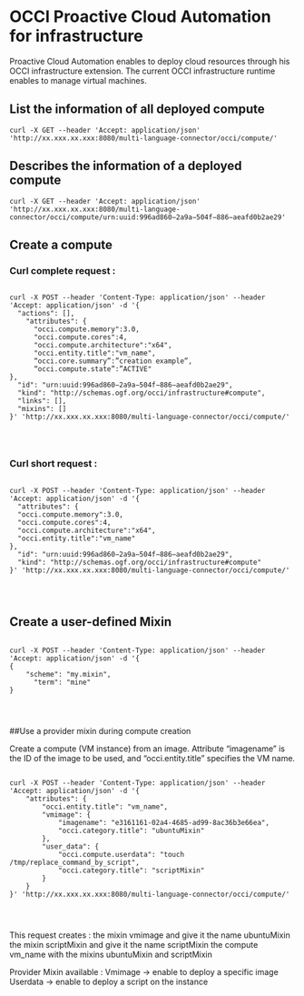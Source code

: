 # OCCI Proactive Cloud Automation for infrastructure

Proactive Cloud Automation enables to deploy cloud resources through his OCCI infrastructure extension.
The current OCCI infrastructure runtime enables to manage virtual machines.


## List the information of all deployed compute

```curl -X GET --header 'Accept: application/json' 'http://xx.xxx.xx.xxx:8080/multi-language-connector/occi/compute/'```


## Describes the information of a deployed compute

```curl -X GET --header 'Accept: application/json' 'http://xx.xxx.xx.xxx:8080/multi-language-connector/occi/compute/urn:uuid:996ad860−2a9a−504f−886−aeafd0b2ae29'```


## Create a compute

### Curl complete request :

<pre>
<code>
curl -X POST --header 'Content-Type: application/json' --header 'Accept: application/json' -d '{
  "actions": [],
    "attributes": {
      "occi.compute.memory":3.0,
      "occi.compute.cores":4,
      "occi.compute.architecture":"x64",
      "occi.entity.title":"vm_name",
      “occi.core.summary”:”creation example”,
      “occi.compute.state”:”ACTIVE"
},
  "id": "urn:uuid:996ad860−2a9a−504f−886−aeafd0b2ae29",
  "kind": "http://schemas.ogf.org/occi/infrastructure#compute",
  "links": [],
  "mixins": []
}' 'http://xx.xxx.xx.xxx:8080/multi-language-connector/occi/compute/'
</pre>
</code>

### Curl short request :

<pre>
<code>
curl -X POST --header 'Content-Type: application/json' --header 'Accept: application/json' -d '{
  "attributes": {
  "occi.compute.memory":3.0,
  "occi.compute.cores":4,
  "occi.compute.architecture":"x64",
  "occi.entity.title":"vm_name"
},
  "id": "urn:uuid:996ad860−2a9a−504f−886−aeafd0b2ae29",
  "kind": "http://schemas.ogf.org/occi/infrastructure#compute"
}' 'http://xx.xxx.xx.xxx:8080/multi-language-connector/occi/compute/'
</pre>
</code>


## Create a user-defined Mixin

<pre>
<code>
curl -X POST --header 'Content-Type: application/json' --header 'Accept: application/json' -d '{
{
    "scheme": "my.mixin",
      "term": "mine"
}
</pre>
</code>


##Use a provider mixin during compute creation

Create a compute (VM instance) from an image. Attribute “imagename” is the ID of the image to be used, and “occi.entity.title” specifies the VM name.

<pre>
<code>
curl -X POST --header 'Content-Type: application/json' --header 'Accept: application/json' -d '{
    "attributes": {
        "occi.entity.title": "vm_name",
        "vmimage": {
            "imagename": "e3161161-02a4-4685-ad99-8ac36b3e66ea",
            "occi.category.title": "ubuntuMixin"
        },
        "user_data": {
            "occi.compute.userdata": "touch /tmp/replace_command_by_script",
            "occi.category.title": "scriptMixin"
        }
    }
}' 'http://xx.xxx.xx.xxx:8080/multi-language-connector/occi/compute/'
</pre>
</code>

This request creates : 
the mixin vmimage and give it the name ubuntuMixin
the mixin scriptMixin and give it the name scriptMixin
the compute vm_name with the mixins ubuntuMixin and scriptMixin


Provider Mixin available : 
Vmimage -> enable to deploy a specific image
Userdata -> enable to deploy a script on the instance 
